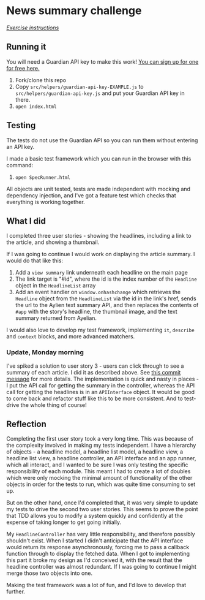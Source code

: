 # News summary challenge

*[Exercise instructions](instructions.md)*

## Running it

You will need a Guardian API key to make this work! [You can sign up for one for free here.](https://open-platform.theguardian.com/access/)

1. Fork/clone this repo
2. Copy `src/helpers/guardian-api-key-EXAMPLE.js` to `src/helpers/guardian-api-key.js` and put your Guardian API key in there.
3. `open index.html`

## Testing

The tests do not use the Guardian API so you can run them without entering an API key.

I made a basic test framework which you can run in the browser with this command:

1. `open SpecRunner.html`

All objects are unit tested, tests are made independent with mocking and dependency injection, and I've got a feature test which checks that everything is working together.

## What I did

I completed three user stories - showing the headlines, including a link to the article, and showing a thumbnail.

If I was going to continue I would work on displaying the article summary. I would do that like this:

1. Add a `view summary` link underneath each headline on the main page
2. The link target is "#id", where the id is the index number of the `Headline` object in the `HeadlineList` array
3. Add an event handler on `window.onhashchange` which retrieves the `Headline` object from the `HeadlineList` via the id in the link's href, sends the url to the Aylien text summary API, and then replaces the contents of `#app` with the story's headline, the thumbnail image, and the text summary returned from Ayelian.

I would also love to develop my test framework, implementing `it`, `describe` and `context` blocks, and more advanced matchers.

### Update, Monday morning

I've spiked a solution to user story 3 - users can click through to see a summary of each article. I did it as described above. See [this commit message](https://github.com/Hives/news-summary-challenge/commit/a6eac0335422a099912fddfe48e133f3c90c5b9d) for more details. The implementation is quick and nasty in places - I put the API call for getting the summary in the controller, whereas the API call for getting the headlines is in an `APIInterface` object. It would be good to come back and refactor stuff like this to be more consistent. And to test-drive the whole thing of course!

## Reflection

Completing the first user story took a very long time. This was because of the complexity involved in making my tests independent. I have a hierarchy of objects - a headline model, a headline list model, a headline view, a headline list view, a headline controller, an API interface and an app runner, which all interact, and I wanted to be sure I was only testing the specific responsibility of each module. This meant I had to create a lot of doubles which were only mocking the minimal amount of functionality of the other objects in order for the tests to run, which was quite time consuming to set up.

But on the other hand, once I'd completed that, it was very simple to update my tests to drive the second two user stories. This seems to prove the point that TDD allows you to modify a system quickly and confidently at the expense of taking longer to get going initially.

My `HeadlineController` has very little responsibility, and therefore possibly shouldn't exist. When I started I didn't anticipate that the API interface would return its response asynchronously, forcing me to pass a callback function through to display the fetched data. When I got to implementing this part it broke my design as I'd conceived it, with the result that the headline controller was almost redundant. If I was going to continue I might merge those two objects into one.

Making the test framework was a lot of fun, and I'd love to develop that further.
